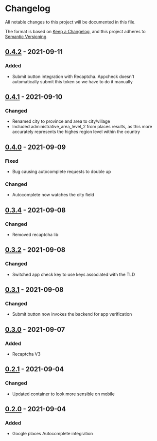 # Changelog
All notable changes to this project will be documented in this file.

The format is based on [Keep a Changelog](https://keepachangelog.com/en/1.0.0/),
and this project adheres to [Semantic Versioning](https://semver.org/spec/v2.0.0.html).

## [0.4.2] - 2021-09-11

### Added
- Submit button integration with Recaptcha. Appcheck doesn't automatically submit this token so we have to do it manually

## [0.4.1] - 2021-09-10

### Changed
- Renamed city to province and area to city/village
- Included administrative_area_level_2 from places results, as this more accurately represents the highes region level within the country

## [0.4.0] - 2021-09-09

### Fixed
- Bug causing autocomplete requests to double up

### Changed
- Autocomplete now watches the city field

## [0.3.4] - 2021-09-08

### Changed
- Removed recaptcha lib

## [0.3.2] - 2021-09-08

### Changed
- Switched app check key to use keys associated with the TLD

## [0.3.1] - 2021-09-08

### Changed
- Submit button now invokes the backend for app verification

## [0.3.0] - 2021-09-07

### Added
- Recaptcha V3

## [0.2.1] - 2021-09-04

### Changed
- Updated container to look more sensible on mobile

## [0.2.0] - 2021-09-04

### Added
- Google places Autocomplete integration

[0.4.2]: https://github.com/mujde-aze/nt-postman-view/compare/v0.4.1...v0.4.2
[0.4.1]: https://github.com/mujde-aze/nt-postman-view/compare/v0.4.0...v0.4.1
[0.4.0]: https://github.com/mujde-aze/nt-postman-view/compare/v0.3.4...v0.4.0
[0.3.4]: https://github.com/mujde-aze/nt-postman-view/compare/v0.3.2...v0.3.4
[0.3.2]: https://github.com/mujde-aze/nt-postman-view/compare/v0.3.1...v0.3.2
[0.3.1]: https://github.com/mujde-aze/nt-postman-view/compare/v0.3.0...v0.3.1
[0.3.0]: https://github.com/mujde-aze/nt-postman-view/compare/v0.2.1...v0.3.0
[0.2.1]: https://github.com/mujde-aze/nt-postman-view/compare/v0.2.0...v0.2.1
[0.2.0]: https://github.com/mujde-aze/nt-postman-view/compare/v0.2.0...HEAD
